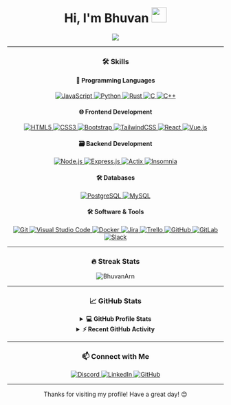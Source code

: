 <h1 align="center">Hi, I'm Bhuvan <img src="https://media.giphy.com/media/hvRJCLFzcasrR4ia7z/giphy.gif" width="35"></h1>

<p align="center">
  <a href="https://github.com/DenverCoder1/readme-typing-svg">
    <img src="https://readme-typing-svg.herokuapp.com?lines=Developer;Life+Enjoyer;From+France;Javascript+Believer;Video+Game+Player;Like+Simple+Things;&center=true&width=500&height=50">
  </a>
</p>

<hr/>

<h3 align="center">🛠️ Skills </h3>

<h4 align="center">🚀 Programming Languages</h4>

<p align="center">
    <a href="https://developer.mozilla.org/en-US/docs/Web/JavaScript" target="_blank">
        <img src="https://img.shields.io/badge/JavaScript-F7DF1E?style=for-the-badge&logo=javascript&logoColor=black" alt="JavaScript">
    </a>
    <a href="https://www.python.org" target="_blank">
        <img src="https://img.shields.io/badge/Python-3776AB?style=for-the-badge&logo=python&logoColor=white" alt="Python">
    </a>
    <a href="https://www.rust-lang.org" target="_blank">
        <img src="https://img.shields.io/badge/Rust-000000?style=for-the-badge&logo=rust&logoColor=white" alt="Rust">
    </a>
    <a href="https://devdocs.io/c/" target="_blank">
        <img src="https://img.shields.io/badge/C-00599C?style=for-the-badge&logo=c&logoColor=white" alt="C">
    </a>
    <a href="https://learn.microsoft.com/fr-fr/cpp/cpp/?view=msvc-170" target="_blank">
        <img src="https://img.shields.io/badge/C++-00599C?style=for-the-badge&logo=c%2B%2B&logoColor=white" alt="C++">
    </a>
</p>

<h4 align="center">🌐 Frontend Development</h4>

<p align="center">
    <a href="https://www.w3.org/html/" target="_blank">
        <img src="https://img.shields.io/badge/HTML5-E34F26?style=for-the-badge&logo=html5&logoColor=white" alt="HTML5">
    </a>
    <a href="https://www.w3schools.com/css/" target="_blank">
        <img src="https://img.shields.io/badge/CSS3-1572B6?style=for-the-badge&logo=css3&logoColor=white" alt="CSS3">
    </a>
    <a href="https://getbootstrap.com" target="_blank">
        <img src="https://img.shields.io/badge/Bootstrap-563D7C?style=for-the-badge&logo=bootstrap&logoColor=white" alt="Bootstrap">
    </a>
    <a href="https://tailwindcss.com" target="_blank">
        <img src="https://img.shields.io/badge/TailwindCSS-38B2AC?style=for-the-badge&logo=tailwind-css&logoColor=white" alt="TailwindCSS">
    </a>
    <a href="https://reactjs.org" target="_blank">
        <img src="https://img.shields.io/badge/React-61DAFB?style=for-the-badge&logo=react&logoColor=black" alt="React">
    </a>
    <a href="https://vuejs.org" target="_blank">
        <img src="https://img.shields.io/badge/Vue.js-4FC08D?style=for-the-badge&logo=vue.js&logoColor=white" alt="Vue.js">
    </a>
</p>

<h4 align="center">🗃️ Backend Development</h4>

<p align="center">
    <a href="https://nodejs.org" target="_blank">
        <img src="https://img.shields.io/badge/Node.js-43853D?style=for-the-badge&logo=node.js&logoColor=white" alt="Node.js">
    </a>
    <a href="https://expressjs.com" target="_blank">
        <img src="https://img.shields.io/badge/Express.js-000000?style=for-the-badge&logo=express&logoColor=white" alt="Express.js">
    </a>
    <a href="https://actix.rs" target="_blank">
        <img src="https://img.shields.io/badge/Actix-000000?style=for-the-badge&logo=rust&logoColor=white" alt="Actix">
    </a>
    <a href="#">
        <img src="https://img.shields.io/badge/Insomnia-5849BE?style=for-the-badge&logo=insomnia&logoColor=white" alt="Insomnia">
    </a>
</p>

<h4 align="center">🛠️ Databases</h4>

<p align="center">
    <a href="https://www.postgresql.fr/" target="_blank">
        <img src="https://img.shields.io/badge/PostgreSQL-336791?style=for-the-badge&logo=postgresql&logoColor=white" alt="PostgreSQL">
    </a>
    <a href="https://www.mysql.com/" target="_blank">
        <img src="https://img.shields.io/badge/MySQL-4479A1?style=for-the-badge&logo=mysql&logoColor=white" alt="MySQL">
    </a>
</p>

<h4 align="center">🛠️ Software & Tools</h4>

<p align="center">
    <a href="#">
        <img src="https://img.shields.io/badge/Git-F05032?style=for-the-badge&logo=git&logoColor=white" alt="Git">
    </a>
    <a href="#">
        <img src="https://img.shields.io/badge/VS%20Code-007ACC?style=for-the-badge&logo=visual-studio-code&logoColor=white" alt="Visual Studio Code">
    </a>
    <a href="#">
        <img src="https://img.shields.io/badge/Docker-2496ED?style=for-the-badge&logo=docker&logoColor=white" alt="Docker">
    </a>
    <a href="#">
        <img src="https://img.shields.io/badge/Jira-0052CC?style=for-the-badge&logo=jira&logoColor=white" alt="Jira">
    </a>
    <a href="#">
        <img src="https://img.shields.io/badge/Trello-0079BF?style=for-the-badge&logo=trello&logoColor=white" alt="Trello">
    </a>
    <a href="#">
        <img src="https://img.shields.io/badge/GitHub-181717?style=for-the-badge&logo=github&logoColor=white" alt="GitHub">
    </a>
    <a href="#">
        <img src="https://img.shields.io/badge/GitLab-FCA121?style=for-the-badge&logo=gitlab&logoColor=white" alt="GitLab">
    </a>
    <a href="#">
        <img src="https://img.shields.io/badge/Slack-4A154B?style=for-the-badge&logo=slack&logoColor=white" alt="Slack">
    </a>
</p>

<hr/>

<h3 align="center">🔥 Streak Stats</h3>

<p align="center">
  <img src="https://github-readme-streak-stats.herokuapp.com/?user=BhuvanArn&theme=algolia" alt="BhuvanArn" />
</p>

<hr/>

<h3 align="center">📈 GitHub Stats</h3>

<details align="center">
  <summary><b>💻 GitHub Profile Stats</b></summary>
  <br/>
  <p align="center">
    <a href="https://github.com/anuraghazra/github-readme-stats">
      <img alt="BHuvanArn's Github Stats" src="https://github-readme-stats.vercel.app/api?username=BhuvanArn&show_icons=true&count_private=true&theme=algolia" height="192px"/>
    </a>
    <br/>
    <a href="https://github.com/anuraghazra/github-readme-stats">
      <img alt="BhuvanArn's Top Languages" src="https://github-readme-stats.vercel.app/api/top-langs?username=BhuvanArn&show_icons=true&locale=en&layout=compact&theme=algolia" height="192px"/>
    </a>
    <br/>
        📝 These stats only includes my contribution in public repositories so it doesn't well reflect experience or skill level.
  </p>
</details>

<details align="center">
  <summary><b>⚡ Recent GitHub Activity</b></summary>
  <br/>
  <a href="https://github.com/BhuvanArn">
    BhuvanArn's Activity Graph
  </a>
</details>

<hr/>

<h3 align="center">📫 Connect with Me</h3>

<p align="center">
    <a href="https://discord.com/users/bhupower19#4644">
        <img src="https://img.shields.io/badge/Discord-Connect-blue" alt="Discord">
    </a>
    <a href="https://www.linkedin.com/in/bhuvan-arnaud/">
        <img src="https://img.shields.io/badge/LinkedIn-Connect-blue" alt="LinkedIn">
    </a>
    <a href="https://github.com/BhuvanArn">
        <img src="https://img.shields.io/badge/GitHub-Follow-blue" alt="GitHub">
    </a>
</p>

<hr/>

<p align="center">Thanks for visiting my profile! Have a great day! 😊</p>
